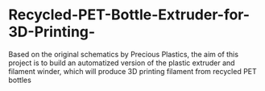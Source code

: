 # Recycled-PET-Bottle-Extruder-for-3D-Printing-
Based on the original schematics by Precious Plastics, the aim of this project is to build an automatized version of the plastic extruder and filament winder, which will produce 3D printing filament from recycled PET bottles
